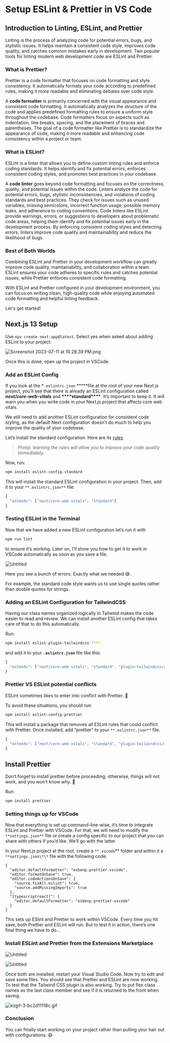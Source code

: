# Setup ESLint & Prettier in VS Code

## Introduction to Linting, ESLint, and Prettier

Linting is the process of analyzing code for potential errors, bugs, and stylistic issues. It helps maintain a consistent code style, improves code quality, and catches common mistakes early in development. Two popular tools for linting modern web development code are ESLint and Prettier.

### What is Prettier?

Prettier is a code formatter that focuses on code formatting and style consistency. It automatically formats your code according to predefined rules, making it more readable and eliminating debates over code style.

A **code formatter** is primarily concerned with the visual appearance and consistent code formatting. It automatically analyzes the structure of the code and applies predefined formatting rules to ensure a uniform style throughout the codebase. Code formatters focus on aspects such as indentation, line breaks, spacing, and the placement of braces and parentheses. The goal of a code formatter like Prettier is to standardize the appearance of code, making it more readable and enhancing code consistency within a project or team.

### What is ESLint?

ESLint is a linter that allows you to define custom linting rules and enforce coding standards. It helps identify and fix potential errors, enforces consistent coding styles, and promotes best practices in your codebase.

A **code linter** goes beyond code formatting and focuses on the correctness, quality, and potential issues within the code. Linters analyze the code for potential errors, bugs, stylistic inconsistencies, and violations of coding standards and best practices. They check for issues such as unused variables, missing semicolons, incorrect function usage, possible memory leaks, and adherence to coding conventions. Code linters like ESLint provide warnings, errors, or suggestions to developers about problematic code areas, helping them identify and fix potential issues early in the development process. By enforcing consistent coding styles and detecting errors, linters improve code quality and maintainability and reduce the likelihood of bugs.

### Best of Both Worlds

Combining ESLint and Prettier in your development workflow can greatly improve code quality, maintainability, and collaboration within a team. ESLint ensures your code adheres to specific rules and catches potential issues, while Prettier enforces consistent code formatting.

With ESLint and Prettier configured in your development environment, you can focus on writing clean, high-quality code while enjoying automated code formatting and helpful linting feedback.

Let's get started!

## Next.js 13 Setup

Use `npx create next-app@latest`. Select yes when asked about adding ESLint to your project:

![Screenshot 2023-07-11 at 10.28.39 PM.png](https://s3-us-west-2.amazonaws.com/secure.notion-static.com/9dd35091-8d1d-4ac0-a111-2b2639543480/Screenshot_2023-07-11_at_10.28.39_PM.png)

Once this is done, open up the project in VSCode.

### Add an ESLint Config

If you look at the \*`.eslintrc.json` **\***file at the root of your new Next.js project, you’ll see that there is already an ESLint configuration called **_next/core-web-vitals_** and **********\*\*\*\***********standard**********\*\*\*\***********. It’s important to keep it. It will warn you when you write code in your Next.js project that affects core web vitals.

We still need to add another ESLint configuration for consistent code styling, as the default Next configuration doesn’t do much to help you improve the quality of your codebase.

Let’s install the standard configuration. Here are its [rules](https://standardjs.com/rules.html).

> _Protip: learning the rules will allow you to improve your code quality immediately._

Now, run:

```bash
npm install eslint-config-standard
```

This will install the standard ESLint configuration in your project. Then, add it to your `**.eslintrc.json**` file:

```jsx
{
  "extends": ["next/core-web-vitals", "standard"]
}
```

### Testing ESLint in the Terminal

Now that we have added a new ESLint configuration let’s run it with

```bash
npm run lint
```

to ensure it’s working. Later on, I’ll show you how to get it to work in VSCode automatically as soon as you save a file.

![Untitled](https://s3-us-west-2.amazonaws.com/secure.notion-static.com/7ed44a07-5a81-47b3-b2bf-bb609e2b1cb7/Untitled.png)

Here you see a bunch of errors. Exactly what we needed 😅.

For example, the standard code style wants us to use single quotes rather than double quotes for strings.

### Adding an ESLint Configuration for TailwindCSS

Having our class names organized logically in Tailwind makes the code easier to read and review. We can install another ESLint config that takes care of that to do this automatically.

Run:

```bash
npm install eslint-plugin-tailwindcss ****
```

and add it to your **`.eslintrc.json`** file like this:

```jsx
{
  "extends": ["next/core-web-vitals", "standard", "plugin:tailwindcss/recommended"]
}
```

### Prettier VS ESLint potential conflicts

ESLint sometimes likes to enter into conflict with Prettier. 🥊

To avoid these situations, you should run:

```bash
npm install eslint-config-prettier
```

This will install a package that removes all ESLint rules that could conflict with Prettier. Once installed, add “prettier” to your `**.eslintrc.json**` file.

```jsx
{
  "extends": ["next/core-web-vitals", "standard", "plugin:tailwindcss/recommended", "prettier"]
}
```

## Install Prettier

Don’t forget to install prettier before proceeding; otherwise, things will not work, and you won’t know why. 🤷

Run:

```bash
npm install prettier
```

### Setting things up for VSCode

Now that everything is set up command-line-wise, it’s time to integrate ESLint and Prettier with VSCode. For that, we will need to modify the `**settings.json**` file or create a config specific to our project that you can share with others if you’d like. We’ll go with the latter.

In your Next.js project at the root, create a `**.vscode`** folder and within it a `**settings.json\*\*` file with the following code:

```tsx
{
  "editor.defaultFormatter": "esbenp.prettier-vscode",
  "editor.formatOnSave": true,
  "editor.codeActionsOnSave": {
    "source.fixAll.eslint": true,
    "source.addMissingImports": true
  },
  "[typescriptreact]": {
    "editor.defaultFormatter": "esbenp.prettier-vscode"
  }
}
```

This sets up ESlint and Prettier to work within VSCode. Every time you hit save, both Prettier and ESLint will run. But to test it in action, there’s one final thing we have to do…

### Install ESLint and Prettier from the Extensions Marketplace

![Untitled](https://s3-us-west-2.amazonaws.com/secure.notion-static.com/bc45cfa0-5b4e-47ff-bb9d-58d0d1c1a826/Untitled.png)

![Untitled](https://s3-us-west-2.amazonaws.com/secure.notion-static.com/76add50d-0622-40c7-8cf6-4f63601d383e/Untitled.png)

Once both are installed, restart your Visual Studio Code. Now try to edit and save some files. You should see that Prettier and ESLint are now working. To test that the Tailwind CSS plugin is also working. Try to put flex class names as the last class member and see if it is returned to the front when saving.

![ezgif-3-bc2d11118c.gif](https://s3-us-west-2.amazonaws.com/secure.notion-static.com/f64574f2-ed79-4921-b227-26f18752b674/ezgif-3-bc2d11118c.gif)

### Conclusion

You can finally start working on your project rather than pulling your hair out with configurations. 😄
